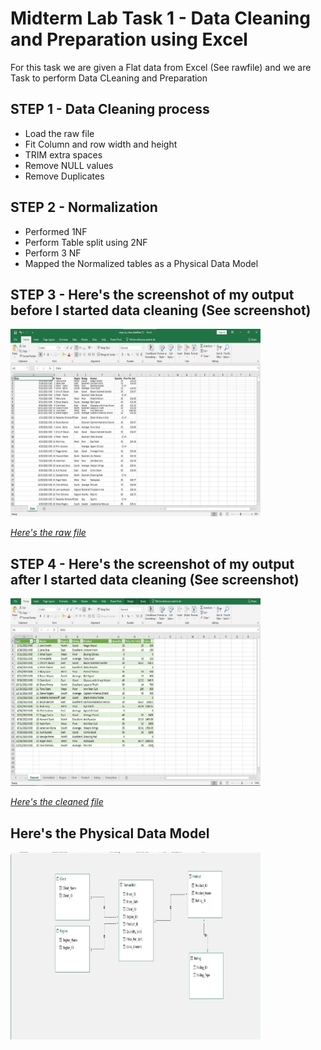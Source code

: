 # Midterm Lab Task 1 - Data Cleaning and Preparation using Excel
For this task we are given a Flat data from Excel (See rawfile) and we are Task to perform Data CLeaning and Preparation
## STEP 1 - Data Cleaning process
- Load the raw file
- Fit Column and row width and height
- TRIM extra spaces
- Remove NULL values
- Remove Duplicates
## STEP 2 - Normalization
- Performed 1NF
- Perform Table split using 2NF
- Perform 3 NF
- Mapped the Normalized tables as a Physical Data Model
## STEP 3 - Here's the screenshot of my output before I started data cleaning (See screenshot)

<img src="Images/Raw_Data.jpg" alt="Alt Text" width="400" height="300"> 

[*Here's the raw file*](https://github.com/MassStarvation01/Anaya_Portfolio/blob/main/Midterm_Task-1/Files/ways_to_clean_dataRaw.xlsx)

## STEP 4 - Here's the screenshot of my output after I started data cleaning (See screenshot)

<img src="Images/Kaloy_cleaned.jpg" alt="Alt Text" width="400" height="300"> 

[*Here's the cleaned file*](https://github.com/MassStarvation01/Anaya_Portfolio/blob/main/Midterm_Task-1/Files/Kaloy.xlsx)

## Here's the Physical Data Model
<img src="Images/Data_Model.jpg" alt="Alt Text" width="400" height="300"> 

